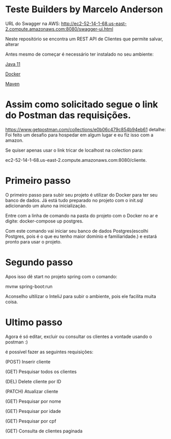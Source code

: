 # Teste Builders by Marcelo Anderson

 URL do Swagger na AWS: http://ec2-52-14-1-68.us-east-2.compute.amazonaws.com:8080/swagger-ui.html

 Neste repositório se encontra um REST API de Clientes que permite salvar, alterar 

 Antes mesmo de começar é necessário ter instalado no seu ambiente:
 
  [Java 11](https://www.oracle.com/java/technologies/javase-jdk11-downloads.html)
  
  [Docker](https://www.docker.com/products/docker-desktop)

 [Maven](https://maven.apache.org)
 
 # Assim como solicitado segue o link do Postman das requisições.
 
https://www.getpostman.com/collections/e0b06c479c854b94eb61
detalhe:
 Foi feito um desafio para hospedar em algum lugar e eu fiz isso com a amazon.
 
 Se quiser apenas usar o link tricar de localhost na colection para: 
 
 ec2-52-14-1-68.us-east-2.compute.amazonaws.com:8080/cliente.

# Primeiro passo

 O primeiro passo para subir seu projeto é utilizar do Docker para ter seu banco de dados. Já está tudo preparado no projeto com o init.sql adicionando um aluno na inicialização.
 
 Entre com a linha de comando na pasta do projeto com o Docker no ar e digite: docker-compose up postgres.
 
 Com este comando vai iniciar seu banco de dados Postgres(escolhi Postgres, pois é o que eu tenho maior domínio e familiaridade.) e estará pronto para usar o projeto.
 
# Segundo passo

  Apos isso dê start no projeto spring com o comando:
 
  mvnw spring-boot:run
 
  Aconselho ultilizar o InteliJ para subir o ambiente, pois ele facilita muita coisa.

# Ultimo passo

 Agora é só editar, excluir ou consultar os clientes a vontade usando o postman :)

é possível fazer as seguintes requisições:


(POST) Inserir cliente

(GET) Pesquisar todos os clientes

(DEL) Delete cliente por ID

(PATCH) Atualizar cliente

(GET) Pesquisar por nome

(GET) Pesquisar por idade

(GET) Pesquisar por cpf

(GET) Consulta de clientes paginada
